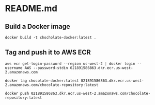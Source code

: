 # README.md
## Build a Docker image
`docker build -t chocholate-docker:latest .`

## Tag and push it to AWS ECR
`aws ecr get-login-password --region us-west-2 | docker login --username AWS --password-stdin 021891586863.dkr.ecr.us-west-2.amazonaws.com`

`docker tag chocolate-docker:latest 021891586863.dkr.ecr.us-west-2.amazonaws.com/chocolate-repository:latest`

`docker push 021891586863.dkr.ecr.us-west-2.amazonaws.com/chocolate-repository:latest`

